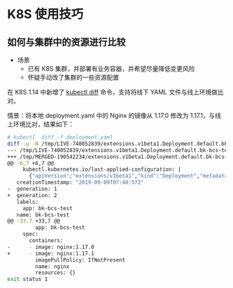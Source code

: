 # K8S 使用技巧

## 如何与集群中的资源进行比较

- 场景
    + 已有 K8S 集群，并部署有业务容器，并希望尽量降低变更风险
    + 怀疑手动改了集群的一些资源配置

在 K8S 1.14 中新增了 [kubectl diff](https://kubernetes.io/docs/concepts/overview/working-with-objects/object-management/#declarative-object-configuration) 命令，支持将线下 YAML 文件与线上环境做比对。

情景：将本地 deployment.yaml 中的 Nginx 的镜像从 1.17.0 修改为 1.17.1，与线上环境比对，结果如下：

```bash
# kubectl  diff -f deployment.yaml
diff -u -N /tmp/LIVE-740052839/extensions.v1beta1.Deployment.default.bk-bcs-test /tmp/MERGED-190542234/extensions.v1beta1.Deployment.default.bk-bcs-test
--- /tmp/LIVE-740052839/extensions.v1beta1.Deployment.default.bk-bcs-test       2019-09-09 16:11:26.933501898 +0800
+++ /tmp/MERGED-190542234/extensions.v1beta1.Deployment.default.bk-bcs-test     2019-09-09 16:11:26.940501902 +0800
@@ -6,7 +6,7 @@
     kubectl.kubernetes.io/last-applied-configuration: |
       {"apiVersion":"extensions/v1beta1","kind":"Deployment","metadata":{"annotations":{},"name":"bk-bcs-test","namespace":"default"},"spec":{"template":{"metadata":{"labels":{"app":"bk-bcs-test"}},"spec":{"containers":[{"image":"nginx:1.17.0","name":"nginx"}]}}}}
   creationTimestamp: "2019-09-09T07:40:57Z"
-  generation: 1
+  generation: 2
   labels:
     app: bk-bcs-test
   name: bk-bcs-test
@@ -33,7 +33,7 @@
         app: bk-bcs-test
     spec:
       containers:
-      - image: nginx:1.17.0
+      - image: nginx:1.17.1
         imagePullPolicy: IfNotPresent
         name: nginx
         resources: {}
exit status 1
```
